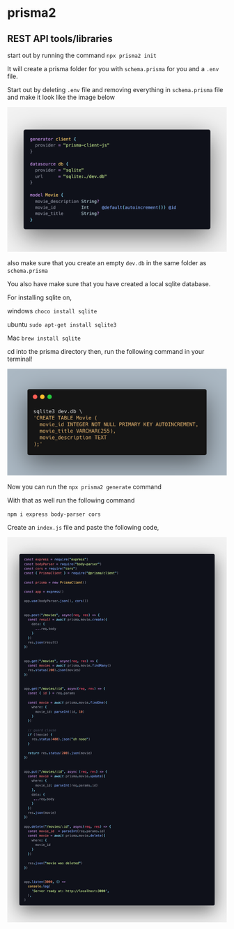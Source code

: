 # prisma2

## REST API tools/libraries

start out by running the command
`npx prisma2 init`


It will create a prisma folder for you
with `schema.prisma` for you and a `.env`
file.

Start out by deleting `.env` file and removing everything in `schema.prisma` file and make it look like the image below

![image over code](prisma.png)


also make sure that you create an empty `dev.db` in the same folder as `schema.prisma`


You also have make sure that you have created a local sqlite database.

For installing sqlite on,

windows 
`choco install sqlite`

ubuntu
`sudo apt-get install sqlite3`

Mac
`brew install sqlite`

cd into the prisma directory then, run the following command in your terminal! 


![sql](carbon.png)


Now you can run the `npx prisma2 generate` command

With that as well run the following command

`npm i express body-parser cors`

Create an `index.js` file and paste the following code,

![code](code3.png)
